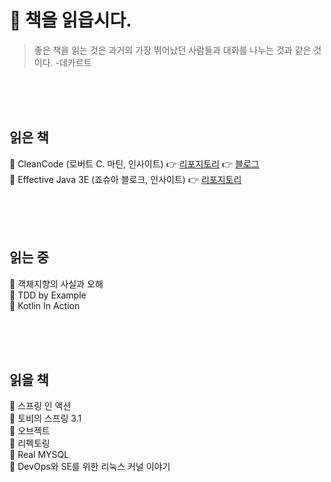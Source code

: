 # 📖 책을 읽읍시다.
  > 좋은 책을 읽는 것은 과거의 가장 뛰어났던 사람들과 대화를 나누는 것과 같은 것이다. 
  > -데카르트
  
<br>
<br>
<br>

## 읽은 책
📒 CleanCode (로버트 C. 마틴, 인사이트) 👉 [리포지토리]() 👉 [블로그](https://alkhwa-113.tistory.com/category/%EC%B1%85%EC%9D%BD%EA%B8%B0/%ED%81%B4%EB%A6%B0%EC%BD%94%EB%93%9C)  
📒 Effective Java 3E (죠슈아 블로크, 인사이트) 👉 [리포지토리](https://github.com/cmg1411/effectiveJava)

<br>
<br>
<br>

## 읽는 중

📒 객체지향의 사실과 오해  
📒 TDD by Example  
📒 Kotlin In Action


<br>
<br>
<br>

## 읽을 책
📒 스프링 인 액션  
📒 토비의 스프링 3.1  
📒 오브젝트  
📒 리펙토링  
📒 Real MYSQL  
📒 DevOps와 SE를 위한 리눅스 커널 이야기
